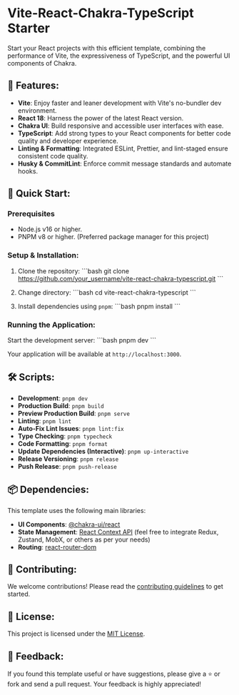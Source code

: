 # Vite-React-Chakra-TypeScript Starter

Start your React projects with this efficient template, combining the performance of Vite, the expressiveness of TypeScript, and the powerful UI components of Chakra.

## 🌟 Features:

- **Vite**: Enjoy faster and leaner development with Vite's no-bundler dev environment.
- **React 18**: Harness the power of the latest React version.
- **Chakra UI**: Build responsive and accessible user interfaces with ease.
- **TypeScript**: Add strong types to your React components for better code quality and developer experience.
- **Linting & Formatting**: Integrated ESLint, Prettier, and lint-staged ensure consistent code quality.
- **Husky & CommitLint**: Enforce commit message standards and automate hooks.

## 🚀 Quick Start:

### Prerequisites

- Node.js v16 or higher.
- PNPM v8 or higher. (Preferred package manager for this project)

### Setup & Installation:

1. Clone the repository:
   \```bash
   git clone https://github.com/your_username/vite-react-chakra-typescript.git
   \```

2. Change directory:
   \```bash
   cd vite-react-chakra-typescript
   \```

3. Install dependencies using `pnpm`:
   \```bash
   pnpm install
   \```

### Running the Application:

Start the development server:
\```bash
pnpm dev
\```

Your application will be available at `http://localhost:3000`.

## 🛠 Scripts:

- **Development**: `pnpm dev`
- **Production Build**: `pnpm build`
- **Preview Production Build**: `pnpm serve`
- **Linting**: `pnpm lint`
- **Auto-Fix Lint Issues**: `pnpm lint:fix`
- **Type Checking**: `pnpm typecheck`
- **Code Formatting**: `pnpm format`
- **Update Dependencies (Interactive)**: `pnpm up-interactive`
- **Release Versioning**: `pnpm release`
- **Push Release**: `pnpm push-release`

## 📦 Dependencies:

This template uses the following main libraries:

- **UI Components**: [@chakra-ui/react](https://chakra-ui.com/)
- **State Management**: [React Context API](https://reactjs.org/docs/context.html) (feel free to integrate Redux, Zustand, MobX, or others as per your needs)
- **Routing**: [react-router-dom](https://reactrouter.com/)

## 🤝 Contributing:

We welcome contributions! Please read the [contributing guidelines](CONTRIBUTING.md) to get started.

## 📜 License:

This project is licensed under the [MIT License](LICENSE).

## 📣 Feedback:

If you found this template useful or have suggestions, please give a ⭐ or fork and send a pull request. Your feedback is highly appreciated!
